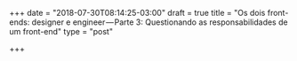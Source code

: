 +++
date = "2018-07-30T08:14:25-03:00"
draft = true
title = "Os dois front-ends: designer e engineer — Parte 3: Questionando as responsabilidades de um front-end"
type = "post"

+++
